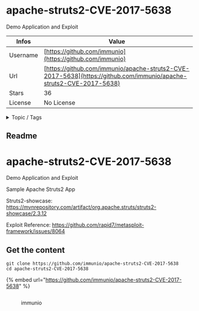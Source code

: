 # apache-struts2-CVE-2017-5638

Demo Application and Exploit

| Infos    | Value                                                              |
| -------- | -------------------------------------------------------------------|
| Username | [https://github.com/immunio](https://github.com/immunio) |
| Url      | [https://github.com/immunio/apache-struts2-CVE-2017-5638](https://github.com/immunio/apache-struts2-CVE-2017-5638)                                               |
| Stars    | 36                                                          |
| License  | No License                                                        |

<details>

<summary>Topic / Tags</summary>

* apache-struts2-045* cve-2017-5638

</details>

## Readme

# apache-struts2-CVE-2017-5638
Demo Application and Exploit



Sample Apache Struts2 App 

Struts2-showcase: https://mvnrepository.com/artifact/org.apache.struts/struts2-showcase/2.3.12

Exploit Reference: https://github.com/rapid7/metasploit-framework/issues/8064


## Get the content

```
git clone https://github.com/immunio/apache-struts2-CVE-2017-5638
cd apache-struts2-CVE-2017-5638
```

{% embed url="https://github.com/immunio/apache-struts2-CVE-2017-5638" %}

<figure><img src="https://avatars.githubusercontent.com/u/6700387?v=4" alt=""><figcaption><p>immunio</p></figcaption></figure>
